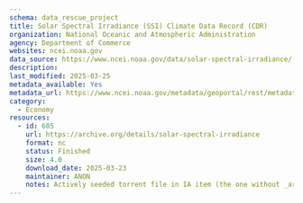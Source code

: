 ```yaml
---
schema: data_rescue_project 
title: Solar Spectral Irradiance (SSI) Climate Data Record (CDR)
organization: National Oceanic and Atmospheric Administration
agency: Department of Commerce
websites: ncei.noaa.gov
data_source: https://www.ncei.noaa.gov/data/solar-spectral-irradiance/
description: 
last_modified: 2025-03-25
metadata_available: Yes
metadata_url: https://www.ncei.noaa.gov/metadata/geoportal/rest/metadata/item/gov.noaa.ncdc:C01722/html
category:
  - Economy
resources:
  - id: 605
    url: https://archive.org/details/solar-spectral-irradiance
    format: nc
    status: Finished
    size: 4.0
    download_date: 2025-03-23
    maintainer: ANON
    notes: Actively seeded torrent file in IA item (the one without _archive).  Direct file upload in process.
---
```

